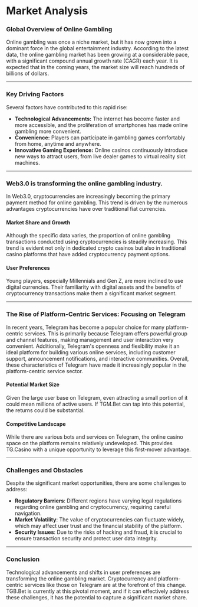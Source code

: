 # Market Analysis

### Global Overview of Online Gambling

Online gambling was once a niche market, but it has now grown into a dominant force in the global entertainment industry. According to the latest data, the online gambling market has been growing at a considerable pace, with a significant compound annual growth rate (CAGR) each year. It is expected that in the coming years, the market size will reach hundreds of billions of dollars.

***

### Key Driving Factors

Several factors have contributed to this rapid rise:

* **Technological Advancements:** The internet has become faster and more accessible, and the proliferation of smartphones has made online gambling more convenient.
* **Convenience:** Players can participate in gambling games comfortably from home, anytime and anywhere.
* **Innovative Gaming Experience:** Online casinos continuously introduce new ways to attract users, from live dealer games to virtual reality slot machines.

***

### Web3.0 is transforming the online gambling industry.

In Web3.0, cryptocurrencies are increasingly becoming the primary payment method for online gambling. This trend is driven by the numerous advantages cryptocurrencies have over traditional fiat currencies.

#### Market Share and Growth

Although the specific data varies, the proportion of online gambling transactions conducted using cryptocurrencies is steadily increasing. This trend is evident not only in dedicated crypto casinos but also in traditional casino platforms that have added cryptocurrency payment options.

#### User Preferences

Young players, especially Millennials and Gen Z, are more inclined to use digital currencies. Their familiarity with digital assets and the benefits of cryptocurrency transactions make them a significant market segment.

***

### **The Rise of Platform-Centric Services: Focusing on Telegram**

In recent years, Telegram has become a popular choice for many platform-centric services. This is primarily because Telegram offers powerful group and channel features, making management and user interaction very convenient. Additionally, Telegram's openness and flexibility make it an ideal platform for building various online services, including customer support, announcement notifications, and interactive communities. Overall, these characteristics of Telegram have made it increasingly popular in the platform-centric service sector.

#### **Potential Market Size**

Given the large user base on Telegram, even attracting a small portion of it could mean millions of active users. If TGM.Bet can tap into this potential, the returns could be substantial.

#### **Competitive Landscape**

While there are various bots and services on Telegram, the online casino space on the platform remains relatively undeveloped. This provides TG.Casino with a unique opportunity to leverage this first-mover advantage.

***

### **Challenges and Obstacles**

Despite the significant market opportunities, there are some challenges to address:

* **Regulatory Barriers**: Different regions have varying legal regulations regarding online gambling and cryptocurrency, requiring careful navigation.
* **Market Volatility**: The value of cryptocurrencies can fluctuate widely, which may affect user trust and the financial stability of the platform.
* **Security Issues**: Due to the risks of hacking and fraud, it is crucial to ensure transaction security and protect user data integrity.

***

### **Conclusion**

Technological advancements and shifts in user preferences are transforming the online gambling market. Cryptocurrency and platform-centric services like those on Telegram are at the forefront of this change. TGB.Bet is currently at this pivotal moment, and if it can effectively address these challenges, it has the potential to capture a significant market share.
